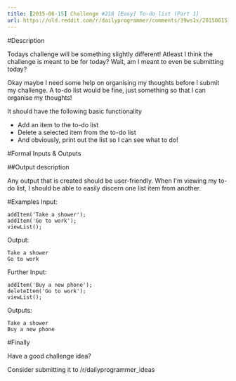 ```yaml
---
title: [2015-06-15] Challenge #218 [Easy] To-do list (Part 1)
url: https://old.reddit.com/r/dailyprogrammer/comments/39ws1x/20150615_challenge_218_easy_todo_list_part_1/
---
```


#Description

Todays challenge will be something slightly different! Atleast I think the challenge is meant to be for today? Wait, am I meant to even be submitting today? 

Okay maybe I need some help on organising my thoughts before I submit my challenge. A to-do list would be fine, just something so that I can organise my thoughts!

It should have the following basic functionality

* Add an item to the to-do list
* Delete a selected item from the to-do list
* And obviously, print out the list so I can see what to do!

#Formal Inputs & Outputs

##Output description

Any output that is created should be user-friendly. When I'm viewing my to-do list, I should be able to easily discern one list item from another.

#Examples
Input:

    addItem('Take a shower');
    addItem('Go to work');
    viewList();

Output:

    Take a shower
    Go to work

Further Input:

    addItem('Buy a new phone');
    deleteItem('Go to work');
    viewList();
    
Outputs:

    Take a shower
    Buy a new phone

#Finally

Have a good challenge idea?

Consider submitting it to /r/dailyprogrammer_ideas